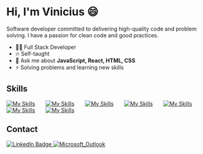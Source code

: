 # Hi, I'm Vinicius 😄
<p>
  Software developer committed to delivering high-quality code and problem solving. I have a passion for clean code and good practices.
</p>

- 👨‍💻 Full Stack Developer
- 🔥 Self-taught
- 💬 Ask me about <strong>JavaScript, React, HTML, CSS</strong>
- ⚡ Solving problems and learning new skills

## Skills
[![My Skills](https://skillicons.dev/icons?i=html,css)](https://skillicons.dev) &nbsp;&nbsp;&nbsp;&nbsp;&nbsp; [![My Skills](https://skillicons.dev/icons?i=js,ts)](https://skillicons.dev) &nbsp;&nbsp;&nbsp;&nbsp;&nbsp; [![My Skills](https://skillicons.dev/icons?i=react,angular)](https://skillicons.dev) &nbsp;&nbsp;&nbsp;&nbsp;&nbsp; [![My Skills](https://skillicons.dev/icons?i=tailwind,materialui)](https://skillicons.dev) &nbsp;&nbsp;&nbsp;&nbsp;&nbsp; [![My Skills](https://skillicons.dev/icons?i=redux)](https://skillicons.dev)
<br/>
[![My Skills](https://skillicons.dev/icons?i=nodejs,express,sequelize)](https://skillicons.dev) &nbsp;&nbsp;&nbsp;&nbsp;&nbsp; [![My Skills](https://skillicons.dev/icons?i=postgresql,mysql)](https://skillicons.dev) &nbsp;&nbsp;&nbsp;&nbsp;&nbsp;

## Contact
<a href="https://linkedin.com/in/rx-vinicius" target="_blank">
  <img src="https://img.shields.io/badge/LinkedIn-0077B5?style=for-the-badge&logo=linkedin&logoColor=white" alt="LinkedIn Badge"/>
</a>
<a href="mailto:vinicius-rodrigues2000@hotmail.com" target="_blank">
  <img src="https://img.shields.io/badge/Microsoft_Outlook-0078D4?style=for-the-badge&logo=microsoft-outlook" alt="Microsoft_Outlook"/>
</a>



<!-- ![Vinicius's GitHub stats](https://github-readme-stats.vercel.app/api?username=ViniciusRX&hide=contribs,prs) -->
<!--
**ViniciusRX/ViniciusRX** is a ✨ _special_ ✨ repository because its `README.md` (this file) appears on your GitHub profile.

Here are some ideas to get you started:

- 🔭 I’m currently working on ...
- 🌱 I’m currently learning ...
- 👯 I’m looking to collaborate on ...
- 🤔 I’m looking for help with ...
- 💬 Ask me about ...
- 📫 How to reach me: ...
- 😄 Pronouns: ...
- ⚡ Fun fact: ...
-->
